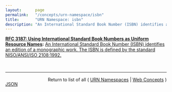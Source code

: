 ```yaml
---
layout:      page
permalink:   "/concepts/urn-namespace/isbn"
title:       "URN Namespace: isbn"
description: "An International Standard Book Number (ISBN) identifies an edition of a monographic work. The ISBN is defined by the standard NISO/ANSI/ISO 2108:1992."
---
```


**[RFC 3187: Using International Standard Book Numbers as Uniform Resource Names](/specs/IETF/RFC/3187 "This document discusses how International Standard Book Numbers (ISBN) can be supported within the URN (Uniform Resource Names) framework and the syntax for URNs defined in RFC 2141. Much of the discussion below is based on the ideas expressed in RFC 2288."):** [An International Standard Book Number (ISBN) identifies an edition of a monographic work. The ISBN is defined by the standard NISO/ANSI/ISO 2108:1992.](http://tools.ietf.org/html/rfc3187#section-3 "Read documentation for URN Namespace &#34;isbn&#34;")

<br/>
<hr/>

<p style="float : left"><a href="./isbn.json" title="JSON representing this particular Web Concept value">JSON</a></p>
<p style="text-align: right">Return to list of all ( <a href="../urn-namespaces">URN Namespaces</a> | <a href="../">Web Concepts</a> )</p>
